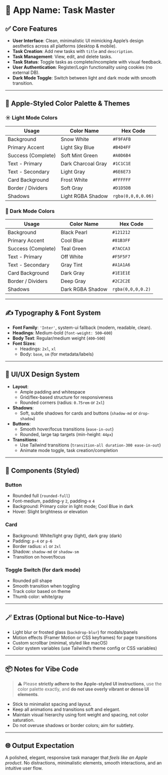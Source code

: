 # 🍏 App Name: Task Master

## ✅ Core Features

- **User Interface**: Clean, minimalistic UI mimicking Apple’s design aesthetics across all platforms (desktop & mobile).
- **Task Creation**: Add new tasks with `title` and `description`.
- **Task Management**: View, edit, and delete tasks.
- **Task Status**: Toggle tasks as complete/incomplete with visual feedback.
- **User Authentication**: Register/Login functionality using cookies (no external DB).
- **Dark Mode Toggle**: Switch between light and dark mode with smooth transition.

---

## 🎨 Apple-Styled Color Palette & Themes

### ☀️ Light Mode Colors

| Usage              | Color Name         | Hex Code     |
|--------------------|--------------------|--------------|
| Background         | Snow White         | `#F9FAFB`     |
| Primary Accent     | Light Sky Blue     | `#B4D4FF`     |
| Success (Complete) | Soft Mint Green    | `#A0D6B4`     |
| Text - Primary     | Dark Charcoal Gray | `#1C1C1E`     |
| Text - Secondary   | Light Gray         | `#6E6E73`     |
| Card Background    | Frost White        | `#FFFFFF`     |
| Border / Dividers  | Soft Gray          | `#D1D5DB`     |
| Shadows            | Light RGBA Shadow  | `rgba(0,0,0,0.06)` |

### 🌙 Dark Mode Colors

| Usage              | Color Name         | Hex Code     |
|--------------------|--------------------|--------------|
| Background         | Black Pearl        | `#121212`     |
| Primary Accent     | Cool Blue          | `#81B3FF`     |
| Success (Complete) | Teal Green         | `#7ACCA3`     |
| Text - Primary     | Off White          | `#F5F5F7`     |
| Text - Secondary   | Gray Tint          | `#A1A1A6`     |
| Card Background    | Dark Gray          | `#1E1E1E`     |
| Border / Dividers  | Deep Gray          | `#2C2C2E`     |
| Shadows            | Dark RGBA Shadow   | `rgba(0,0,0,0.2)` |

---

## ✍️ Typography & Font System

- **Font Family**: `'Inter'`, system-ui fallback (modern, readable, clean).
- **Headings**: Medium-bold (`font-weight: 500–600`)
- **Body Text**: Regular/medium weight (`400–500`)
- **Font Sizes**:
  - Headings: `2xl`, `xl`
  - Body: `base`, `sm` (for metadata/labels)

---

## 🧱 UI/UX Design System

- **Layout**:
  - Ample padding and whitespace
  - Grid/flex-based structure for responsiveness
  - Rounded corners (radius: `0.75rem` or `2xl`)
- **Shadows**:
  - Soft, subtle shadows for cards and buttons (`shadow-md` or `drop-shadow`)
- **Buttons**:
  - Smooth hover/focus transitions (`ease-in-out`)
  - Rounded, large tap targets (min-height: `44px`)
- **Transitions**:
  - Use Tailwind transitions (`transition-all duration-300 ease-in-out`)
  - Animate mode toggle, task creation/completion

---

## 🧩 Components (Styled)

### Button
- Rounded full (`rounded-full`)
- Font-medium, padding-y `2`, padding-x `4`
- Background: Primary color in light mode; Cool Blue in dark
- Hover: Slight brightness or elevation

### Card
- Background: White/light gray (light), dark gray (dark)
- Padding: `p-4` or `p-6`
- Border radius: `xl` or `2xl`
- Shadow: `shadow-md` or `shadow-sm`
- Transition on hover/focus

### Toggle Switch (for dark mode)
- Rounded pill shape
- Smooth transition when toggling
- Track color based on theme
- Thumb color: white/gray

---

## 🪄 Extras (Optional but Nice-to-Have)

- Light blur or frosted glass (`backdrop-blur`) for modals/panels
- Motion effects (Framer Motion or CSS keyframes) for page transitions
- Custom scrollbar (minimal, styled like macOS)
- Color system variables (use Tailwind’s theme config or CSS variables)

---

## 📦 Notes for Vibe Code

> ⚠️ Please **strictly adhere to the Apple-styled UI instructions**, use the color palette exactly, and **do not use overly vibrant or dense UI elements**.

- Stick to minimalist spacing and layout.
- Keep all animations and transitions soft and elegant.
- Maintain visual hierarchy using font weight and spacing, not color saturation.
- Do not overuse shadows or border colors; aim for subtlety.

---

## 🌐 Output Expectation

A polished, elegant, responsive task manager that *feels like an Apple product*. No distractions, minimalistic elements, smooth interactions, and an intuitive user flow.

